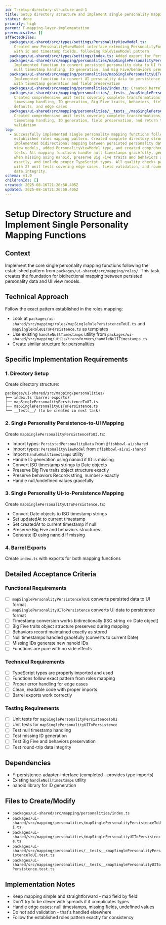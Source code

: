 ```yaml
---
id: T-setup-directory-structure-and-1
title: Setup directory structure and implement single personality mapping functions
status: done
priority: high
parent: F-mapping-layer-implementation
prerequisites: []
affectedFiles:
  packages/ui-shared/src/types/settings/PersonalityViewModel.ts:
    Created new PersonalityViewModel interface extending PersonalityFormData
    with id and timestamp fields, following RoleViewModel pattern
  packages/ui-shared/src/types/settings/index.ts: Added export for PersonalityViewModel type
  packages/ui-shared/src/mapping/personalities/mapSinglePersonalityPersistenceToUI.ts:
    Implemented function to convert persisted personality data to UI format with
    null timestamp handling, ID generation, and Big Five/behaviors preservation
  packages/ui-shared/src/mapping/personalities/mapSinglePersonalityUIToPersistence.ts:
    Implemented function to convert UI personality data to persistence format
    with timestamp generation and field preservation
  packages/ui-shared/src/mapping/personalities/index.ts: Created barrel exports for both mapping functions
  packages/ui-shared/src/mapping/personalities/__tests__/mapSinglePersonalityPersistenceToUI.test.ts:
    Created comprehensive unit tests covering complete transformations,
    timestamp handling, ID generation, Big Five traits, behaviors, field
    defaults, and edge cases
  packages/ui-shared/src/mapping/personalities/__tests__/mapSinglePersonalityUIToPersistence.test.ts:
    Created comprehensive unit tests covering complete transformations,
    timestamp handling, ID generation, field preservation, and return type
    validation
log:
  - Successfully implemented single personality mapping functions following the
    established roles mapping pattern. Created complete directory structure,
    implemented bidirectional mapping between persisted personality data and UI
    view models, added PersonalityViewModel type, and created comprehensive unit
    tests. All mapping functions handle null timestamps gracefully, generate IDs
    when missing using nanoid, preserve Big Five traits and behaviors structures
    exactly, and include proper TypeScript types. All quality checks passing
    with 27 unit tests covering edge cases, field validation, and round-trip
    data integrity.
schema: v1.0
childrenIds: []
created: 2025-08-16T21:26:58.405Z
updated: 2025-08-16T21:26:58.405Z
---
```


# Setup Directory Structure and Implement Single Personality Mapping Functions

## Context

Implement the core single personality mapping functions following the established pattern from `packages/ui-shared/src/mapping/roles/`. This task creates the foundation for bidirectional mapping between persisted personality data and UI view models.

## Technical Approach

Follow the exact pattern established in the roles mapping:

- Look at `packages/ui-shared/src/mapping/roles/mapSingleRolePersistenceToUI.ts` and `mapSingleRoleUIToPersistence.ts` as templates
- Use existing `handleNullTimestamps` utility from `packages/ui-shared/src/mapping/utils/transformers/handleNullTimestamps.ts`
- Create similar structure for personalities

## Specific Implementation Requirements

### 1. Directory Setup

Create directory structure:

```
packages/ui-shared/src/mapping/personalities/
├── index.ts (barrel exports)
├── mapSinglePersonalityPersistenceToUI.ts
├── mapSinglePersonalityUIToPersistence.ts
└── __tests__/ (to be created in next task)
```

### 2. Single Personality Persistence-to-UI Mapping

Create `mapSinglePersonalityPersistenceToUI.ts`:

- Import types: `PersistedPersonalityData` from `@fishbowl-ai/shared`
- Import types: `PersonalityViewModel` from `@fishbowl-ai/ui-shared`
- Import `handleNullTimestamps` utility
- Handle ID generation using nanoid if ID is missing
- Convert ISO timestamp strings to Date objects
- Preserve Big Five traits object structure exactly
- Preserve behaviors Record<string, number> exactly
- Handle null/undefined values gracefully

### 3. Single Personality UI-to-Persistence Mapping

Create `mapSinglePersonalityUIToPersistence.ts`:

- Convert Date objects to ISO timestamp strings
- Set updatedAt to current timestamp
- Set createdAt to current timestamp if null
- Preserve Big Five and behaviors structures
- Generate ID using nanoid if missing

### 4. Barrel Exports

Create `index.ts` with exports for both mapping functions

## Detailed Acceptance Criteria

### Functional Requirements

- [ ] `mapSinglePersonalityPersistenceToUI` converts persisted data to UI format
- [ ] `mapSinglePersonalityUIToPersistence` converts UI data to persistence format
- [ ] Timestamp conversion works bidirectionally (ISO string ↔ Date object)
- [ ] Big Five traits object structure preserved during mapping
- [ ] Behaviors record maintained exactly as stored
- [ ] Null timestamps handled gracefully (converts to current Date)
- [ ] Missing IDs generate new nanoid IDs
- [ ] Functions are pure with no side effects

### Technical Requirements

- [ ] TypeScript types are properly imported and used
- [ ] Functions follow exact pattern from roles mapping
- [ ] Proper error handling for edge cases
- [ ] Clean, readable code with proper imports
- [ ] Barrel exports work correctly

### Testing Requirements

- [ ] Unit tests for `mapSinglePersonalityPersistenceToUI`
- [ ] Unit tests for `mapSinglePersonalityUIToPersistence`
- [ ] Test null timestamp handling
- [ ] Test missing ID generation
- [ ] Test Big Five and behaviors preservation
- [ ] Test round-trip data integrity

## Dependencies

- F-persistence-adapter-interface (completed - provides type imports)
- Existing `handleNullTimestamps` utility
- nanoid library for ID generation

## Files to Create/Modify

- `packages/ui-shared/src/mapping/personalities/index.ts`
- `packages/ui-shared/src/mapping/personalities/mapSinglePersonalityPersistenceToUI.ts`
- `packages/ui-shared/src/mapping/personalities/mapSinglePersonalityUIToPersistence.ts`
- `packages/ui-shared/src/mapping/personalities/__tests__/mapSinglePersonalityPersistenceToUI.test.ts`
- `packages/ui-shared/src/mapping/personalities/__tests__/mapSinglePersonalityUIToPersistence.test.ts`

## Implementation Notes

- Keep mapping simple and straightforward - map field by field
- Don't try to be clever with spreads if it complicates types
- Handle edge cases: null timestamps, missing fields, undefined values
- Do not add validation - that's handled elsewhere
- Follow the established roles pattern exactly for consistency
